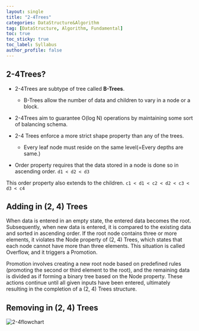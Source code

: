 ```yaml
---
layout: single
title: "2-4Trees"
categories: DataStructure&Algorithm
tag: [DataStructure, Algorithm, Fundamental]
toc: true
toc_sticky: true
toc_label: Syllabus
author_profile: false
---
```


## 2-4Trees?

- 2-4Trees are subtype of tree called **B-Trees**.
  - B-Trees allow the number of data and children to vary in a node or a block.
- 2-4Trees aim to guarantee O(log N) operations by maintaining some sort of balancing schema.

- 2-4 Trees enforce a more strict shape property than any of the trees.

  - Every leaf node must reside on the same level(=Every depths are same.)

- Order property requires that the data stored in a node is done so in ascending order.
  `d1 < d2 < d3`

This order property also extends to the children.
`c1 < d1 < c2 < d2 < c3 < d3 < c4`

## Adding in (2, 4) Trees

When data is entered in an empty state, the entered data becomes the root. Subsequently, when new data is entered, it is compared to the existing data and sorted in ascending order. If the root node contains three or more elements, it violates the Node property of (2, 4) Trees, which states that each node cannot have more than three elements. This situation is called Overflow, and it triggers a Promotion.

Promotion involves creating a new root node based on predefined rules (promoting the second or third element to the root), and the remaining data is divided as if forming a binary tree based on the Node property. These actions continue until all given inputs have been entered, ultimately resulting in the completion of a (2, 4) Trees structure.

## Removing in (2, 4) Trees

![2-4flowchart](https://github.com/ChanyoungPark88/ChanyoungPark88.github.io/tree/main/assets/images/2-4Flowchart.png)
